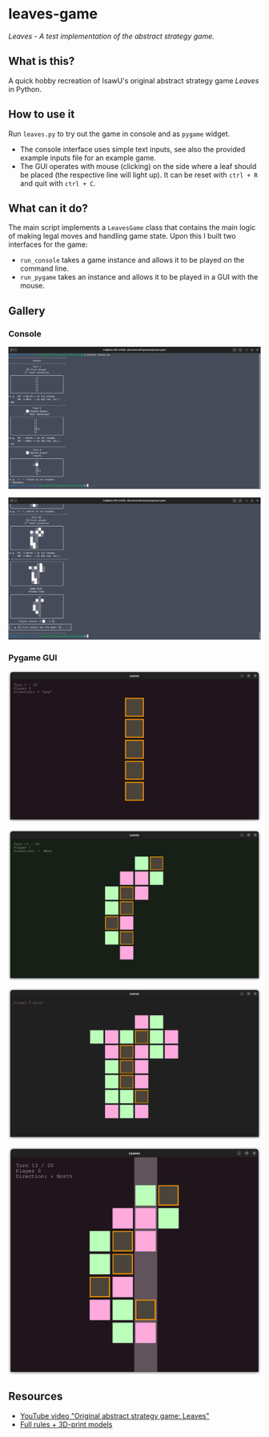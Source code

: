 # leaves-game
*Leaves - A test implementation of the abstract strategy game.*

## What is this?

A quick hobby recreation of IsawU's original abstract strategy game *Leaves* in Python.


## How to use it

Run `leaves.py` to try out the game in console and as `pygame` widget.
- The console interface uses simple text inputs, see also the provided example inputs file for an example game.
- The GUI operates with mouse (clicking) on the side where a leaf should be placed (the respective line will light up). It can be reset with `ctrl + R` and quit with `ctrl + C`.


## What can it do?

The main script implements a `LeavesGame` class that contains the main logic of making legal moves and handling game state.
Upon this I built two interfaces for the game:
- `run_console` takes a game instance and allows it to be played on the command line. 
- `run_pygame` takes an instance and allows it to be played in a GUI with the mouse.


## Gallery

### Console

![console01](Gallery/screenshot_console01.png)

![console02](Gallery/screenshot_console02.png)


### Pygame GUI

![pygame01](Gallery/screenshot_pygame01.png)

![pygame02](Gallery/screenshot_pygame02.png)

![pygame03](Gallery/screenshot_pygame03.png)

![pygame04](Gallery/screenshot_pygame04.png)


## Resources
- [YouTube video "Original abstract strategy game: Leaves"](https://www.youtube.com/watch?v=RQx2V76qQfg)
- [Full rules + 3D-print models](https://www.printables.com/model/72515-abstract-strategy-game-leaves)
